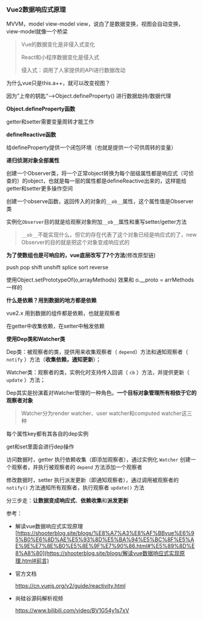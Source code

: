 ### Vue2数据响应式原理

MVVM，model  view-model view，说白了是数据变换，视图会自动变换，view-model就像一个桥梁

> Vue的数据变化是非侵入式变化
>
> React和小程序数据变化是侵入式
>
> 侵入式：调用了人家提供的API进行数据改动



为什么vue只是this.a++，就可以改变视图？

因为”上帝的钥匙“——>Object.defineProperty() 进行数据劫持/数据代理



**Object.defineProperty函数**

getter和setter需要变量周转才能工作



**defineReactive函数**

给defineProperty提供一个闭包环境（也就是提供一个可供周转的变量）



**递归侦测对象全部属性**

创建一个Observer类，将一个正常object转换为每个层级属性都是响应式（可侦查的）的object，也就是每一层的属性都是defineReactive出来的，这样能给getter和setter更多操作空间

创建一个observe函数，返回传入的对象的`__ob__`属性，这个属性值是Observer类

实例化`Observer`目的就是给观察对象附加`__ob__`属性和重写setter/getter方法

> `__ob__`不能实现什么，但它的存在代表了这个对象已经是响应式的了，new Observer的目的就是把这个对象变成响应式的



**为了使数组也是可响应的，vue底层改写了7个方法**(修改原型链)

push pop shift unshift splice sort reverse

使用Object.setPrototypeOf(o,arrayMethods) 效果和 o.__proto = arrMethods一样的



**什么是依赖？用到数据的地方都是依赖**

vue2.x 用到数据的组件都是依赖，也就是观察者

在getter中收集依赖，在setter中触发依赖



**使用Dep类和Watcher类**

Dep类：被观察者的类，提供用来收集观察者（ `depend`）方法和通知观察者（ `notify` ）方法（**收集依赖，通知更新**）；

Watcher类：观察者的类，实例化时支持传入回调（ `cb` ）方法，并提供更新（ `update` ）方法；

Dep其实是扮演着对Watcher管理的一种角色。**一个目标对象管理所有相依于它的观察者对象**

> Watcher分为render watcher、user watcher和computed watcher这三种



每个属性key都有其各自的dep实例

get和set里面会进行dep操作



访问数据时，getter 执行依赖收集（即添加观察者），通过实例化 `Watcher` 创建一个观察者，并执行被观察者的 `depend` 方法添加一个观察者

修改数据时，setter 执行派发更新（即通知观察者），通过调用被观察者的 `notify()` 方法通知所有观察者，执行观察者 `update()` 方法



分三步走：**让数据变成响应式**、**依赖收集**和**派发更新**



参考：

- 解读vue数据响应式实现原理[https://shooterblog.site/blogs/%E8%A7%A3%E8%AF%BBvue%E6%95%B0%E6%8D%AE%E5%93%8D%E5%BA%94%E5%BC%8F%E5%AE%9E%E7%8E%B0%E5%8E%9F%E7%90%86.html#%E5%89%8D%E8%A8%80](https://shooterblog.site/blogs/解读vue数据响应式实现原理.html#前言)

- 官方文档

  https://cn.vuejs.org/v2/guide/reactivity.html

- 尚硅谷源码解析视频

  https://www.bilibili.com/video/BV1G54y1s7xV
